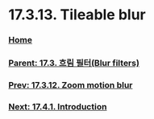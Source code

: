 # 17.3.13. Tileable blur

### [Home](./00-home.md)
### [Parent: 17.3. 흐림 필터(Blur filters)](./17-03-00-blur-filters.md)
### [Prev: 17.3.12. Zoom motion blur](./17-03-12-zoom-motion-blur.md)
### [Next: 17.4.1. Introduction](./17-04-01-introduction.md)
